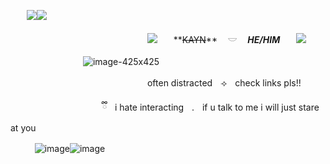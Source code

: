 ㅤㅤ![](https://media.discordapp.net/attachments/903364339464044575/1101211967160602715/C2A05123-F43E-450E-BF25-52DB94C6E882.gif)![](https://media.discordapp.net/attachments/903364339464044575/1101211967160602715/C2A05123-F43E-450E-BF25-52DB94C6E882.gif)

ㅤㅤㅤㅤㅤㅤㅤㅤㅤㅤㅤㅤㅤㅤㅤㅤㅤ![](https://caterpie.crd.co/assets/images/gallery28/306d84fe.png?v=55641fe5)ㅤㅤ**~~KAYN~~** ㅤ𓎟 ㅤ***HE/HIM***ㅤㅤ![](https://caterpie.crd.co/assets/images/gallery28/dc1be573.png?v=55641fe5)

ㅤㅤㅤㅤㅤㅤㅤㅤㅤ![image-425x425](https://i.pinimg.com/564x/8a/f3/81/8af381214720f8b4c40e196053be9f9f.jpg)

ㅤㅤㅤㅤㅤㅤㅤㅤㅤㅤㅤㅤㅤㅤㅤㅤㅤoften distractedㅤ⟢ㅤcheck links pls!!

ㅤㅤㅤㅤㅤㅤㅤㅤ             ㅤ  ㅤ⠀ྀིㅤi hate interactingㅤ.ㅤif u talk to me i will just stare at you

ㅤㅤㅤ![image](https://64.media.tumblr.com/7d1af5878f895c9ac29cfceb2726b276/fe9418149bab5cf6-34/s640x960/2f5e7bb8f2a75e6e51cb8796641c303c15e89385.gifv)![image](https://64.media.tumblr.com/7d1af5878f895c9ac29cfceb2726b276/fe9418149bab5cf6-34/s640x960/2f5e7bb8f2a75e6e51cb8796641c303c15e89385.gifv)
